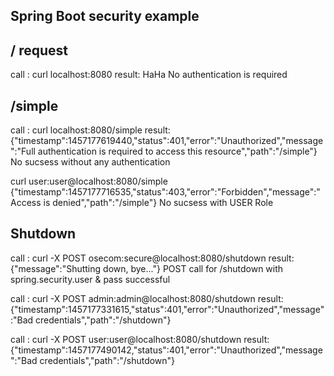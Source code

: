 ## Spring Boot security example

## / request
call  : curl localhost:8080
result: HaHa
No authentication is required

## /simple
call  : curl localhost:8080/simple
result: {"timestamp":1457177619440,"status":401,"error":"Unauthorized","message":"Full authentication is required to access this resource","path":"/simple"}
No sucsess without any authentication

curl user:user@localhost:8080/simple
{"timestamp":1457177716535,"status":403,"error":"Forbidden","message":"Access is denied","path":"/simple"}
No sucsess with USER Role

## Shutdown
call  : curl -X POST osecom:secure@localhost:8080/shutdown
result: {"message":"Shutting down, bye..."}
POST call for /shutdown with spring.security.user & pass successful

call  : curl -X POST admin:admin@localhost:8080/shutdown
result: {"timestamp":1457177331615,"status":401,"error":"Unauthorized","message":"Bad credentials","path":"/shutdown"}

call  : curl -X POST user:user@localhost:8080/shutdown
result: {"timestamp":1457177490142,"status":401,"error":"Unauthorized","message":"Bad credentials","path":"/shutdown"}